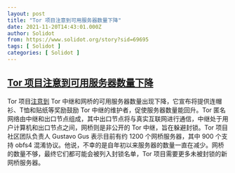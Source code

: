 ```yaml
---
layout: post
title: "Tor 项目注意到可用服务器数量下降"
date: 2021-11-20T14:43:01.000Z
author: Solidot
from: https://www.solidot.org/story?sid=69695
tags: [ Solidot ]
categories: [ Solidot ]
---
```

<!--1637419381000-->
[Tor 项目注意到可用服务器数量下降](https://www.solidot.org/story?sid=69695)
------

<div>
Tor 项目<a href="https://yro.slashdot.org/story/21/11/19/1529223/tor-project-sees-decline-in-server-numbers-will-offer-rewards-for-new-bridge-operators">注意到</a> Tor 中继和网桥的可用服务器数量出现下降，它宣布将提供连帽衫、T恤和贴纸等奖励鼓励 Tor 中继的维护者，促使服务器数量能回升。Tor 匿名网络由中继和出口节点组成，其中出口节点将与真实互联网进行通信，中继处于用户计算机和出口节点之间，网桥则是非公开的 Tor 中继，旨在躲避封锁。Tor 项目社区团队负责人 Gustavo Gus 表示目前有约 1200 个网桥服务器，其中 900 个支持 obfs4 混淆协议。他说，不幸的是自年初以来服务器的数量一直在减少。网桥的数量不够，最终它们都可能会被列入封锁名单，Tor 项目需要更多未被封锁的新网桥服务器。
</div>
